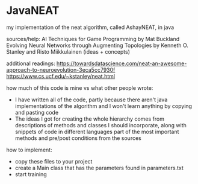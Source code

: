 # JavaNEAT
my implementation of the neat algorithm, called AshayNEAT, in java

sources/help:  AI Techniques for Game Programming by Mat Buckland
Evolving Neural Networks through Augmenting Topologies by Kenneth O. Stanley and Risto Miikkulainen (ideas + concepts)

additional readings:
https://towardsdatascience.com/neat-an-awesome-approach-to-neuroevolution-3eca5cc7930f
https://www.cs.ucf.edu/~kstanley/neat.html    

how much of this code is mine vs what other people wrote:
- I have written all of the code, partly because there aren't java implementations of the algorithm and I won't learn anything by copying and pasting code
- The ideas I got for creating the whole hierarchy comes from descriptions of methods and classes I should incorporate, along with snippets of code in different languages part of the most important methods and pre/post conditions from the sources
    
how to implement:
- copy these files to your project
- create a Main class that has the parameters found in parameters.txt
- start training
